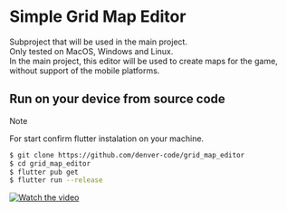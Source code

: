 # Simple Grid Map Editor 
Subproject that will be used in the main project.  
Only tested on MacOS, Windows and Linux.  
In the main project, this editor will be used to create maps for the game, without support of the mobile platforms.

## Run on your device from source code
> [!NOTE]
> For start confirm flutter instalation on your machine.
``` Bash
$ git clone https://github.com/denver-code/grid_map_editor
$ cd grid_map_editor
$ flutter pub get
$ flutter run --release
```

[![Watch the video](https://img.youtube.com/vi/QXjfNQDfBns/0.jpg)](https://youtu.be/QXjfNQDfBns)
